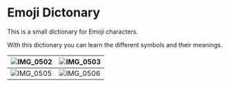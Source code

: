 # Emoji Dictonary

This is a small dictionary for Emoji characters. 

With this dictionary you can learn the different symbols and their meanings. 

| ![IMG_0502](Gerodot/TableViews/blob/main/TableViews/Screens/IMG_0502.png) | ![IMG_0503](Gerodot/TableViews/blob/main/TableViews/Screens/IMG_0503.png) |
| --------------------------------- | --------------------------------- |
| ![IMG_0505](Gerodot/TableViews/blob/main/TableViews/Screens/IMG_0505.png) | ![IMG_0506](Gerodot/TableViews/blob/main/TableViews/Screens/IMG_0506.png) |













